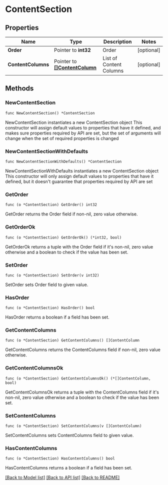 # ContentSection

## Properties

Name | Type | Description | Notes
------------ | ------------- | ------------- | -------------
**Order** | Pointer to **int32** | Order | [optional] 
**ContentColumns** | Pointer to [**[]ContentColumn**](ContentColumn.md) | List of Content Columns | [optional] 

## Methods

### NewContentSection

`func NewContentSection() *ContentSection`

NewContentSection instantiates a new ContentSection object
This constructor will assign default values to properties that have it defined,
and makes sure properties required by API are set, but the set of arguments
will change when the set of required properties is changed

### NewContentSectionWithDefaults

`func NewContentSectionWithDefaults() *ContentSection`

NewContentSectionWithDefaults instantiates a new ContentSection object
This constructor will only assign default values to properties that have it defined,
but it doesn't guarantee that properties required by API are set

### GetOrder

`func (o *ContentSection) GetOrder() int32`

GetOrder returns the Order field if non-nil, zero value otherwise.

### GetOrderOk

`func (o *ContentSection) GetOrderOk() (*int32, bool)`

GetOrderOk returns a tuple with the Order field if it's non-nil, zero value otherwise
and a boolean to check if the value has been set.

### SetOrder

`func (o *ContentSection) SetOrder(v int32)`

SetOrder sets Order field to given value.

### HasOrder

`func (o *ContentSection) HasOrder() bool`

HasOrder returns a boolean if a field has been set.

### GetContentColumns

`func (o *ContentSection) GetContentColumns() []ContentColumn`

GetContentColumns returns the ContentColumns field if non-nil, zero value otherwise.

### GetContentColumnsOk

`func (o *ContentSection) GetContentColumnsOk() (*[]ContentColumn, bool)`

GetContentColumnsOk returns a tuple with the ContentColumns field if it's non-nil, zero value otherwise
and a boolean to check if the value has been set.

### SetContentColumns

`func (o *ContentSection) SetContentColumns(v []ContentColumn)`

SetContentColumns sets ContentColumns field to given value.

### HasContentColumns

`func (o *ContentSection) HasContentColumns() bool`

HasContentColumns returns a boolean if a field has been set.


[[Back to Model list]](../README.md#documentation-for-models) [[Back to API list]](../README.md#documentation-for-api-endpoints) [[Back to README]](../README.md)


